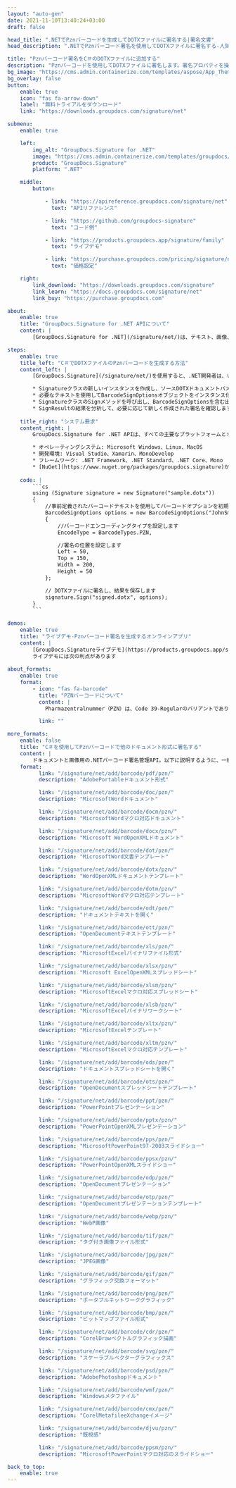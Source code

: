 ```yaml
---
layout: "auto-gen"
date: 2021-11-10T13:40:24+03:00
draft: false

head_title: ".NETでPznバーコードを生成してDOTXファイルに署名する|署名文書"
head_description: ".NETでPznバーコード署名を使用してDOTXファイルに署名する-人気のあるビジネスドキュメントや画像ファイル形式にバーコードを追加します."

title: "Pznバーコード署名をC＃のDOTXファイルに追加する"
description: "Pznバーコードを使用してDOTXファイルに署名します。署名プロパティを操作し、ニーズに合ったドキュメント内で高度な署名オプションを設定します."
bg_image: "https://cms.admin.containerize.com/templates/aspose/App_Themes/V3/images/bg/header1.png"
bg_overlay: false
button:
    enable: true
    icon: "fas fa-arrow-down"
    label: "無料トライアルをダウンロード"
    link: "https://downloads.groupdocs.com/signature/net"

submenu:
    enable: true

    left:
        img_alt: "GroupDocs.Signature for .NET"
        image: "https://cms.admin.containerize.com/templates/groupdocs/images/product-logos/90x90-noborder/groupdocs-signature-net.png"
        product: "GroupDocs.Signature"
        platform: ".NET"

    middle:
        button:

            - link: "https://apireference.groupdocs.com/signature/net"
              text: "APIリファレンス"

            - link: "https://github.com/groupdocs-signature"
              text: "コード例"

            - link: "https://products.groupdocs.app/signature/family"
              text: "ライブデモ"

            - link: "https://purchase.groupdocs.com/pricing/signature/net"
              text: "価格設定"

    right:
        link_download: "https://downloads.groupdocs.com/signature"
        link_learn: "https://docs.groupdocs.com/signature/net"
        link_buy: "https://purchase.groupdocs.com"

about:
    enable: true
    title: "GroupDocs.Signature for .NET APIについて"
    content: |
        [GroupDocs.Signature for .NET](/signature/net/)は、テキスト、画像、バーコード、スタンプ、フォームフィールド、QRコード、メタデータなどのさまざまな署名タイプを使用してデジタルドキュメントに電子署名するネイティブ.NETAPIです。ユーザーは、PDF、Microsoft Word、Excelワークシート、PowerPointプレゼンテーション、Adobe Photoshop、メタファイル、および画像ファイル形式内のデジタル署名を追加、編集、検証、削除、および検索でき、必要に応じて署名プロパティをカスタマイズするための追加サポートがあります。

steps:
    enable: true
    title_left: "C＃でDOTXファイルのPznバーコードを生成する方法"
    content_left: |
        [GroupDocs.Signature](/signature/net/)を使用すると、.NET開発者は、いくつかの簡単な手順を実行することで、アプリケーション内のDOTXファイルにPznバーコードを簡単に追加できます。

        * Signatureクラスの新しいインスタンスを作成し、ソースDOTXドキュメントパスをコンストラクターパラメーターとして渡します。
        * 必要なテキストを使用してBarcodeSignOptionsオブジェクトをインスタンス化し、EncodeTypeプロパティをPZNに設定します。
        * SignatureクラスのSignメソッドを呼び出し、BarcodeSignOptionsを含む出力DOTXファイル名を渡します。
        * SignResultの結果を分析して、必要に応じて新しく作成された署名を確認します。
        
    title_right: "システム要求"
    content_right: |
        GroupDocs.Signature for .NET APIは、すべての主要なプラットフォームとオペレーティングシステムでサポートされています。以下のコードを実行する前に、システムに次の前提条件がインストールされていることを確認してください。

        * オペレーティングシステム: Microsoft Windows、Linux、MacOS
        * 開発環境: Visual Studio、Xamarin、MonoDevelop
        * フレームワーク: .NET Framework、.NET Standard、.NET Core、Mono
        * [NuGet](https://www.nuget.org/packages/groupdocs.signature)からGroupDocs.Signaturefor.NETの最新バージョンをダウンロードします
        
    code: |
        ```cs
        using (Signature signature = new Signature("sample.dotx"))
        {
            //事前定義されたバーコードテキストを使用してバーコードオプションを初期化します
            BarcodeSignOptions options = new BarcodeSignOptions("JohnSmith")
            {
                //バーコードエンコーディングタイプを設定します
                EncodeType = BarcodeTypes.PZN,

                //署名の位置を設定します
                Left = 50,
                Top = 150,
                Width = 200,
                Height = 50
            };

            // DOTXファイルに署名し、結果を保存します 
            signature.Sign("signed.dotx", options);
        }
        ```
        
demos:
    enable: true
    title: "ライブデモ-Pznバーコード署名を生成するオンラインアプリ"
    content: |
        [GroupDocs.Signatureライブデモ](https://products.groupdocs.app/signature/family)サイトにアクセスして、今すぐDOTXファイルにPznバーコードを追加してください。  
        ライブデモには次の利点があります
        
about_formats:
    enable: true
    format:
        - icon: "fas fa-barcode"
          title: "PZNバーコードについて"
          content: |
            Pharmazentralnummer（PZN）は、Code 39-Regularのバリアントであり、ドイツでのヘルスケアおよび医薬品の配布とマーキングに使用されます。 2つのバージョンが利用可能です。6桁とチェックディジットをエンコードするPZN7と、7桁とチェックディジットをエンコードするPZN8です。 PZN7は現在段階的に廃止されており、2020年1月1日以降はPZN8のみが使用されます。

          link: ""

more_formats:
    enable: false
    title: "C＃を使用してPznバーコードで他のドキュメント形式に署名する"
    content: |
        ドキュメントと画像用の.NETバーコード署名管理API。以下に説明するように、一般的なファイル形式のいくつかにバーコード署名を追加します。
    format: 
          link: "/signature/net/add/barcode/pdf/pzn/"
          description: "AdobePortableドキュメント形式"

          link: "/signature/net/add/barcode/doc/pzn/"
          description: "MicrosoftWordドキュメント"

          link: "/signature/net/add/barcode/docm/pzn/"
          description: "MicrosoftWordマクロ対応ドキュメント"

          link: "/signature/net/add/barcode/docx/pzn/"
          description: "Microsoft WordOpenXMLドキュメント"

          link: "/signature/net/add/barcode/dot/pzn/"
          description: "MicrosoftWord文書テンプレート"

          link: "/signature/net/add/barcode/dotx/pzn/"
          description: "WordOpenXMLドキュメントテンプレート"

          link: "/signature/net/add/barcode/dotm/pzn/"
          description: "MicrosoftWordマクロ対応テンプレート"       

          link: "/signature/net/add/barcode/odt/pzn/"
          description: "ドキュメントテキストを開く"

          link: "/signature/net/add/barcode/ott/pzn/"
          description: "OpenDocumentテキストテンプレート"

          link: "/signature/net/add/barcode/xls/pzn/"
          description: "MicrosoftExcelバイナリファイル形式"

          link: "/signature/net/add/barcode/xlsx/pzn/"
          description: "Microsoft ExcelOpenXMLスプレッドシート"

          link: "/signature/net/add/barcode/xlsm/pzn/"
          description: "MicrosoftExcelマクロ対応スプレッドシート"

          link: "/signature/net/add/barcode/xlsb/pzn/"
          description: "MicrosoftExcelバイナリワークシート"

          link: "/signature/net/add/barcode/xltx/pzn/"
          description: "MicrosoftExcelテンプレート"

          link: "/signature/net/add/barcode/xltm/pzn/"
          description: "MicrosoftExcelマクロ対応テンプレート"

          link: "/signature/net/add/barcode/ods/pzn/"
          description: "ドキュメントスプレッドシートを開く"

          link: "/signature/net/add/barcode/ots/pzn/"
          description: "OpenDocumentスプレッドシートテンプレート"

          link: "/signature/net/add/barcode/ppt/pzn/"
          description: "PowerPointプレゼンテーション"

          link: "/signature/net/add/barcode/pptx/pzn/"
          description: "PowerPointOpenXMLプレゼンテーション"

          link: "/signature/net/add/barcode/pps/pzn/"
          description: "MicrosoftPowerPoint97-2003スライドショー"

          link: "/signature/net/add/barcode/ppsx/pzn/"
          description: "PowerPointOpenXMLスライドショー"                              

          link: "/signature/net/add/barcode/odp/pzn/"
          description: "OpenDocumentプレゼンテーション"

          link: "/signature/net/add/barcode/otp/pzn/"
          description: "OpenDocumentプレゼンテーションテンプレート"

          link: "/signature/net/add/barcode/webp/pzn/"
          description: "WebP画像"

          link: "/signature/net/add/barcode/tif/pzn/"
          description: "タグ付き画像ファイル形式"

          link: "/signature/net/add/barcode/jpg/pzn/"
          description: "JPEG画像"

          link: "/signature/net/add/barcode/gif/pzn/"
          description: "グラフィック交換フォーマット"

          link: "/signature/net/add/barcode/png/pzn/"
          description: "ポータブルネットワークグラフィック"

          link: "/signature/net/add/barcode/bmp/pzn/"
          description: "ビットマップファイル形式"

          link: "/signature/net/add/barcode/cdr/pzn/"
          description: "CorelDrawベクトルグラフィック描画"

          link: "/signature/net/add/barcode/svg/pzn/"
          description: "スケーラブルベクターグラフィックス"

          link: "/signature/net/add/barcode/psd/pzn/"
          description: "AdobePhotoshopドキュメント"

          link: "/signature/net/add/barcode/wmf/pzn/"
          description: "Windowsメタファイル"        

          link: "/signature/net/add/barcode/cmx/pzn/"
          description: "CorelMetafileeXchangeイメージ"

          link: "/signature/net/add/barcode/djvu/pzn/"
          description: "既視感"

          link: "/signature/net/add/barcode/ppsm/pzn/"
          description: "MicrosoftPowerPointマクロ対応のスライドショー"

back_to_top:
    enable: true
---
```

